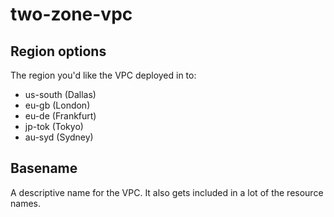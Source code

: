 # two-zone-vpc

## Region options
The region you'd like the VPC deployed in to:

 - us-south (Dallas)
 - eu-gb (London) 
 - eu-de (Frankfurt)
 - jp-tok (Tokyo)
 - au-syd (Sydney)

## Basename
A descriptive name for the VPC. It also gets included in a lot of the resource names. 